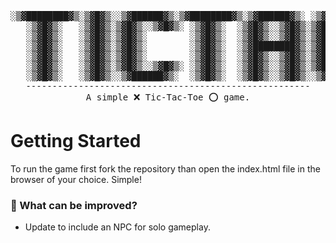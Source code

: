 <div align="center">
<pre>
░▒▓████████▓▒░▒▓█▓▒░░▒▓██████▓▒░▒▓████████▓▒░▒▓██████▓▒░ ░▒▓██████▓▒░▒▓████████▓▒░▒▓██████▓▒░░▒▓████████▓▒░ 
   ░▒▓█▓▒░   ░▒▓█▓▒░▒▓█▓▒░░▒▓█▓▒░ ░▒▓█▓▒░  ░▒▓█▓▒░░▒▓█▓▒░▒▓█▓▒░░▒▓█▓▒░ ░▒▓█▓▒░  ░▒▓█▓▒░░▒▓█▓▒░▒▓█▓▒░        
   ░▒▓█▓▒░   ░▒▓█▓▒░▒▓█▓▒░        ░▒▓█▓▒░  ░▒▓█▓▒░░▒▓█▓▒░▒▓█▓▒░        ░▒▓█▓▒░  ░▒▓█▓▒░░▒▓█▓▒░▒▓█▓▒░        
   ░▒▓█▓▒░   ░▒▓█▓▒░▒▓█▓▒░        ░▒▓█▓▒░  ░▒▓████████▓▒░▒▓█▓▒░        ░▒▓█▓▒░  ░▒▓█▓▒░░▒▓█▓▒░▒▓██████▓▒░   
   ░▒▓█▓▒░   ░▒▓█▓▒░▒▓█▓▒░        ░▒▓█▓▒░  ░▒▓█▓▒░░▒▓█▓▒░▒▓█▓▒░        ░▒▓█▓▒░  ░▒▓█▓▒░░▒▓█▓▒░▒▓█▓▒░        
   ░▒▓█▓▒░   ░▒▓█▓▒░▒▓█▓▒░░▒▓█▓▒░ ░▒▓█▓▒░  ░▒▓█▓▒░░▒▓█▓▒░▒▓█▓▒░░▒▓█▓▒░ ░▒▓█▓▒░  ░▒▓█▓▒░░▒▓█▓▒░▒▓█▓▒░        
   ░▒▓█▓▒░   ░▒▓█▓▒░░▒▓██████▓▒░  ░▒▓█▓▒░  ░▒▓█▓▒░░▒▓█▓▒░░▒▓██████▓▒░  ░▒▓█▓▒░   ░▒▓██████▓▒░░▒▓████████▓▒░ 
------------------------------------------------------
A simple ❌ Tic-Tac-Toe ⭕ game.
</pre>
</div>

# Getting Started
To run the game first fork the repository than open the index.html file in the browser of your choice. Simple!

### 📝 What can be improved?
- Update to include an NPC for solo gameplay.
